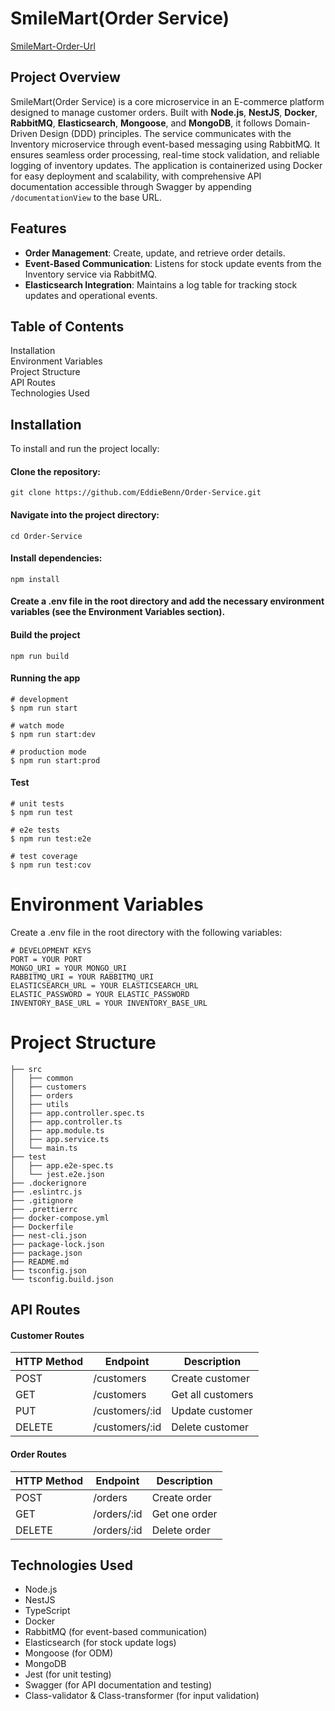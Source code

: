 # SmileMart(Order Service)

[SmileMart-Order-Url](https://smilemart-order-service.onrender.com)

## Project Overview
SmileMart(Order Service) is a core microservice in an E-commerce platform designed to manage customer orders. Built with **Node.js**, **NestJS**, **Docker**, **RabbitMQ**, **Elasticsearch**, **Mongoose**, and **MongoDB**, it follows Domain-Driven Design (DDD) principles. The service communicates with the Inventory microservice through event-based messaging using RabbitMQ. It ensures seamless order processing, real-time stock validation, and reliable logging of inventory updates. The application is containerized using Docker for easy deployment and scalability, with comprehensive API documentation accessible through Swagger by appending `/documentationView` to the base URL.

## Features
- **Order Management**: Create, update, and retrieve order details.
- **Event-Based Communication**: Listens for stock update events from the Inventory service via RabbitMQ.
- **Elasticsearch Integration**: Maintains a log table for tracking stock updates and operational events.

## Table of Contents
Installation<br />
Environment Variables<br />
Project Structure<br />
API Routes<br />
Technologies Used<br />


## Installation
To install and run the project locally:

#### Clone the repository:

``` 
git clone https://github.com/EddieBenn/Order-Service.git
```
#### Navigate into the project directory:

```
cd Order-Service
```

#### Install dependencies:

```
npm install
```

#### Create a .env file in the root directory and add the necessary environment variables (see the Environment Variables section).


#### Build the project

```
npm run build
```

#### Running the app

```
# development
$ npm run start

# watch mode
$ npm run start:dev

# production mode
$ npm run start:prod
```

#### Test

```
# unit tests
$ npm run test

# e2e tests
$ npm run test:e2e

# test coverage
$ npm run test:cov
```

# Environment Variables
Create a .env file in the root directory with the following variables:

```
# DEVELOPMENT KEYS
PORT = YOUR PORT
MONGO_URI = YOUR MONGO_URI
RABBITMQ_URI = YOUR RABBITMQ_URI
ELASTICSEARCH_URL = YOUR ELASTICSEARCH_URL
ELASTIC_PASSWORD = YOUR ELASTIC_PASSWORD
INVENTORY_BASE_URL = YOUR INVENTORY_BASE_URL

```


# Project Structure

```
├── src
│   ├── common
│   ├── customers
│   ├── orders
│   ├── utils
│   ├── app.controller.spec.ts
│   ├── app.controller.ts
│   ├── app.module.ts
│   ├── app.service.ts
│   └── main.ts
├── test
│   ├── app.e2e-spec.ts
│   └── jest.e2e.json
├── .dockerignore
├── .eslintrc.js
├── .gitignore
├── .prettierrc
├── docker-compose.yml
├── Dockerfile
├── nest-cli.json
├── package-lock.json
├── package.json
├── README.md
├── tsconfig.json
└── tsconfig.build.json
```


## API Routes
#### Customer Routes


<table>
  <thead>
    <tr>
      <th>HTTP Method</th>
      <th>Endpoint</th>
      <th>Description</th>
    </tr>
  </thead>
  <tbody>
    <tr>
      <td>POST</td>
      <td>/customers</td>
      <td>Create customer</td>
    </tr>
    <tr>
      <td>GET</td>
      <td>/customers</td>
      <td>Get all customers</td>
    </tr>
    <tr>
      <td>PUT</td>
      <td>/customers/:id</td>
      <td>Update customer</td>
    </tr>
    <tr>
      <td>DELETE</td>
      <td>/customers/:id</td>
      <td>Delete customer</td>
    </tr>
  </tbody>
</table>

#### Order Routes


<table>
  <thead>
    <tr>
      <th>HTTP Method</th>
      <th>Endpoint</th>
      <th>Description</th>
    </tr>
  </thead>
  <tbody>
    <tr>
      <td>POST</td>
      <td>/orders</td>
      <td>Create order</td>
    </tr>
    <tr>
      <td>GET</td>
      <td>/orders/:id</td>
      <td>Get one order</td>
    </tr>
    <tr>
      <td>DELETE</td>
      <td>/orders/:id</td>
      <td>Delete order</td>
    </tr>
  </tbody>
</table>


## Technologies Used

<ul>
<li>
Node.js
</li>
<li>
NestJS
</li>
<li>
TypeScript
</li>
<li>
Docker
</li>
<li>
RabbitMQ (for event-based communication)
</li>
<li>
Elasticsearch (for stock update logs)
</li>
<li>
Mongoose (for ODM)
</li>
<li>
MongoDB
</li>
<li>
Jest (for unit testing)
</li>
<li>
Swagger (for API documentation and testing)
</li>
<li>
Class-validator & Class-transformer (for input validation)
</li>
</ul>
